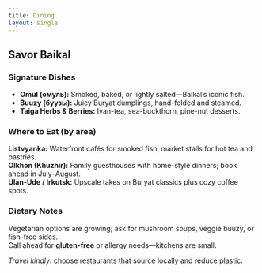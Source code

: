 ```yaml
---
title: Dining
layout: single
---
```


## Savor Baikal

### Signature Dishes
- **Omul (омуль):** Smoked, baked, or lightly salted—Baikal’s iconic fish.  
- **Buuzy (буузы):** Juicy Buryat dumplings, hand-folded and steamed.  
- **Taiga Herbs & Berries:** Ivan-tea, sea-buckthorn, pine-nut desserts.

### Where to Eat (by area)
**Listvyanka:** Waterfront cafés for smoked fish, market stalls for hot tea and pastries.  
**Olkhon (Khuzhir):** Family guesthouses with home-style dinners; book ahead in July–August.  
**Ulan-Ude / Irkutsk:** Upscale takes on Buryat classics plus cozy coffee spots.

### Dietary Notes
Vegetarian options are growing; ask for mushroom soups, veggie buuzy, or fish-free sides.  
Call ahead for **gluten-free** or allergy needs—kitchens are small.

*Travel kindly:* choose restaurants that source locally and reduce plastic.